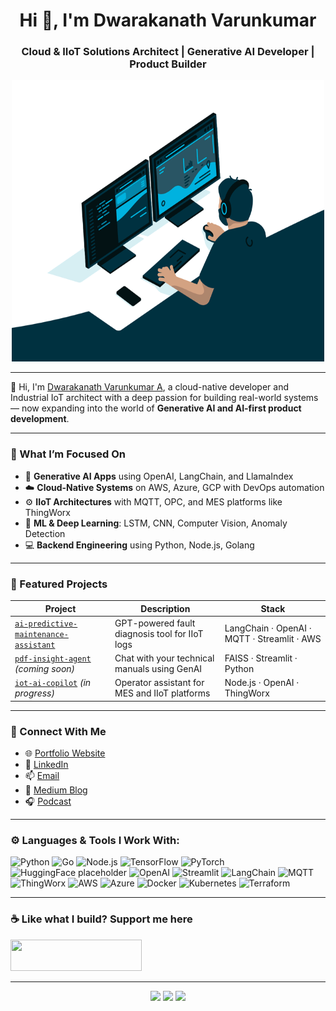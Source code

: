 <h1 align="center">Hi 👋, I'm Dwarakanath Varunkumar</h1>
<h3 align="center">Cloud & IIoT Solutions Architect | Generative AI Developer | Product Builder</h3>

<p align="center">
  <img src="https://github.com/dwarakanathvarunkumar/dwarakanathvarunkumar/blob/main/code.gif?raw=true" width="500" height="450" />
</p>

---

👋 Hi, I'm [Dwarakanath Varunkumar A](https://dwarakanathvarunkumar.github.io/), a cloud-native developer and Industrial IoT architect with a deep passion for building real-world systems — now expanding into the world of **Generative AI and AI-first product development**.

---

### 🚀 What I’m Focused On

- 🤖 **Generative AI Apps** using OpenAI, LangChain, and LlamaIndex  
- ☁️ **Cloud-Native Systems** on AWS, Azure, GCP with DevOps automation  
- ⚙️ **IIoT Architectures** with MQTT, OPC, and MES platforms like ThingWorx  
- 🧠 **ML & Deep Learning**: LSTM, CNN, Computer Vision, Anomaly Detection  
- 💻 **Backend Engineering** using Python, Node.js, Golang  

---

### 🧠 Featured Projects

| Project | Description | Stack |
|--------|-------------|-------|
| [`ai-predictive-maintenance-assistant`](https://github.com/dwarakanathvarunkumar/ai-predictive-maintenance-assistant) | GPT-powered fault diagnosis tool for IIoT logs | LangChain · OpenAI · MQTT · Streamlit · AWS |
| [`pdf-insight-agent`](#) *(coming soon)* | Chat with your technical manuals using GenAI | FAISS · Streamlit · Python |
| [`iot-ai-copilot`](#) *(in progress)* | Operator assistant for MES and IIoT platforms | Node.js · OpenAI · ThingWorx |

---

### 🔗 Connect With Me

- 🌐 [Portfolio Website](https://dwarakanathvarunkumar.github.io/)
- 💼 [LinkedIn](https://linkedin.com/in/dwarakanathvarunkumar)
- 📫 [Email](mailto:dwarakanathvarunkumar@gmail.com)
- 📝 [Medium Blog](https://medium.com/@dwarakanathvarunkumar)
- 🎧 [Podcast](https://rss.com/podcasts/iot/)

---

<h3 align="left">⚙️ Languages & Tools I Work With:</h3>

<p align="left">
  <!-- Programming Languages -->
  <img src="https://cdn.jsdelivr.net/gh/devicons/devicon/icons/python/python-original.svg" alt="Python" width="40"/>
  <img src="https://cdn.jsdelivr.net/gh/devicons/devicon/icons/go/go-original.svg" alt="Go" width="40"/>
  <img src="https://cdn.jsdelivr.net/gh/devicons/devicon/icons/nodejs/nodejs-original.svg" alt="Node.js" width="40"/>

  <!-- ML & GenAI -->
  <img src="https://cdn.jsdelivr.net/gh/devicons/devicon/icons/tensorflow/tensorflow-original.svg" alt="TensorFlow" width="40"/>
  <img src="https://cdn.jsdelivr.net/gh/devicons/devicon/icons/pytorch/pytorch-original.svg" alt="PyTorch" width="40"/>
  <img src="https://cdn.jsdelivr.net/gh/devicons/devicon/icons/github/github-original.svg" alt="HuggingFace placeholder" width="40"/>
  <img src="https://img.icons8.com/color/48/openai.png" alt="OpenAI" width="40"/>
  <img src="https://upload.wikimedia.org/wikipedia/commons/6/6b/Streamlit-logo-primary.png" alt="Streamlit" width="40"/>
  <img src="https://seeklogo.com/images/L/langchain-logo-91560D95D6-seeklogo.com.png" alt="LangChain" width="40"/>

  <!-- IIoT -->
  <img src="https://www.vectorlogo.zone/logos/eclipse_mqtt/eclipse_mqtt-icon.svg" alt="MQTT" width="40"/>
  <img src="https://static.wixstatic.com/media/0c62b3_1f24b0e8411c4ac88fd93e3b30030d7a~mv2.png/v1/fill/w_140,h_80,al_c,q_85,usm_0.66_1.00_0.01/thingworx.webp" alt="ThingWorx" width="40"/>

  <!-- Cloud & DevOps -->
  <img src="https://cdn.jsdelivr.net/gh/devicons/devicon/icons/amazonwebservices/amazonwebservices-original.svg" alt="AWS" width="40"/>
  <img src="https://cdn.jsdelivr.net/gh/devicons/devicon/icons/azure/azure-original.svg" alt="Azure" width="40"/>
  <img src="https://cdn.jsdelivr.net/gh/devicons/devicon/icons/docker/docker-original.svg" alt="Docker" width="40"/>
  <img src="https://cdn.jsdelivr.net/gh/devicons/devicon/icons/kubernetes/kubernetes-plain.svg" alt="Kubernetes" width="40"/>
  <img src="https://www.vectorlogo.zone/logos/terraformio/terraformio-icon.svg" alt="Terraform" width="40"/>
</p>

---

<h3 align="left">☕ Like what I build? Support me here</h3>
<p>
  <a href="https://www.buymeacoffee.com/dwaraka">
    <img src="https://cdn.buymeacoffee.com/buttons/v2/default-yellow.png" height="50" width="210" />
  </a>
</p>

---

<p align="center">
  <img src="https://github-readme-stats.vercel.app/api?username=dwarakanathvarunkumar&show_icons=true&locale=en" />
  <img src="https://github-readme-stats.vercel.app/api/top-langs?username=dwarakanathvarunkumar&layout=compact" />
  <img src="https://github-readme-streak-stats.herokuapp.com/?user=dwarakanathvarunkumar" />
</p>
